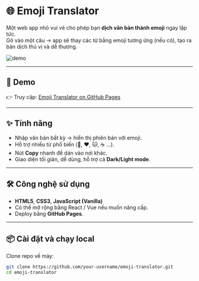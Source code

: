 # 🌐 Emoji Translator  

Một web app nhỏ vui vẻ cho phép bạn **dịch văn bản thành emoji** ngay lập tức.  
Gõ vào một câu → app sẽ thay các từ bằng emoji tương ứng (nếu có), tạo ra bản dịch thú vị và dễ thương.  

![demo](./demo.gif) <!-- thay bằng ảnh GIF hoặc screenshot sau khi bạn có demo -->

---

## 🚀 Demo  
👉 Truy cập: [Emoji Translator on GitHub Pages](https://your-username.github.io/emoji-translator/)  

---

## ✨ Tính năng  
- Nhập văn bản bất kỳ → hiển thị phiên bản với emoji.  
- Hỗ trợ nhiều từ phổ biến (🍕, ❤️, 🐱, ☕ …).  
- Nút **Copy** nhanh để dán vào nơi khác.  
- Giao diện tối giản, dễ dùng, hỗ trợ cả **Dark/Light mode**.  

---

## 🛠️ Công nghệ sử dụng  
- **HTML5**, **CSS3**, **JavaScript (Vanilla)**  
- Có thể mở rộng bằng React / Vue nếu muốn nâng cấp.  
- Deploy bằng **GitHub Pages**.  

---

## 📦 Cài đặt và chạy local  

Clone repo về máy:  
```bash
git clone https://github.com/your-username/emoji-translator.git
cd emoji-translator
